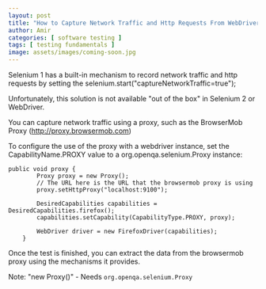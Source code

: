 ```yaml
---
layout: post
title: "How to Capture Network Traffic and Http Requests From WebDriver"
author: Amir
categories: [ software testing ]
tags: [ testing fundamentals ]
image: assets/images/coming-soon.jpg
---
```


Selenium 1 has a built-in mechanism to record network traffic and http requests by setting the <span class="lang:java decode:true crayon-inline ">selenium.start("captureNetworkTraffic=true");</span>

Unfortunately, this solution is not available "out of the box" in Selenium 2 or WebDriver.

You can capture network traffic using a proxy, such as the BrowserMob Proxy (http://proxy.browsermob.com)

To configure the use of the proxy with a webdriver instance, set the CapabilityName.PROXY value to a org.openqa.selenium.Proxy instance:

    public void proxy {
            Proxy proxy = new Proxy();
            // The URL here is the URL that the browsermob proxy is using
            proxy.setHttpProxy("localhost:9100");

            DesiredCapabilities capabilities = DesiredCapabilities.firefox();
            capabilities.setCapability(CapabilityType.PROXY, proxy);

            WebDriver driver = new FirefoxDriver(capabilities);
        }

Once the test is finished, you can extract the data from the browsermob proxy using the mechanisms it provides.

Note: "new Proxy()" - Needs `org.openqa.selenium.Proxy`